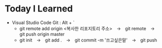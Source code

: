 # Today I Learned

- Visual Studio Code Git : Alt + `
  - git remote add origin <복사한 리포지토리 주소>　→　git remote　→　git push origin master
  - git init　→　git add .　→　git commit -m '쓰고싶은말'　→　git push
